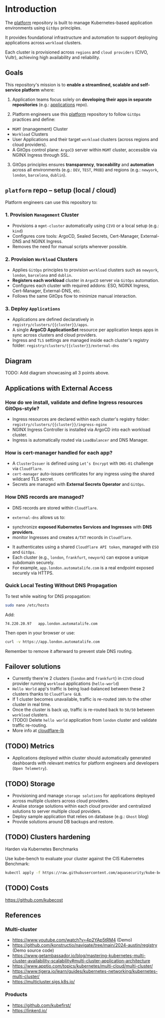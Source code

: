 # Introduction

The [platform](https://github.com/juanroldan1989/platform) repository is built to manage Kubernetes-based application environments using `GitOps` principles.

It provides foundational infrastructure and automation to support deploying applications across `workload` clusters.

Each cluster is provisioned across `regions` and `cloud providers` (CIVO, Vultr), achieving high availability and reliability.

## Goals

This repository's mission is to **enable a streamlined, scalable and self-service platform** where:

1. Application teams focus solely on **developing their apps in separate repositories** (e.g.: [applications](https://github.com/juanroldan1989/applications) repo).

2. Platform engineers use this [platform](https://github.com/juanroldan1989/platform) repository to follow `GitOps` practices and define:

* `MGMT` (management) Cluster
* `Workload` Clusters
* User Applications and their target `workload` clusters (across regions and cloud providers).
* A GitOps control plane: `ArgoCD` server within `MGMT` cluster, accessible via NGINX Ingress through SSL.

3. GitOps principles ensures **transparency**, **traceability** and **automation** across all environments (e.g.: `DEV`, `TEST`, `PROD`) and regions (e.g.: `newyork`, `london`, `barcelona`, `dublin`).

## `platform` repo – setup (local / cloud)

Platform engineers can use this repository to:

### 1. Provision `Management` Cluster

* Provisions a `mgmt-cluster` automatically using `CIVO` or a local setup (e.g.: `kind`)
* Configures core tools: ArgoCD, Sealed Secrets, Cert-Manager, External-DNS and NGINX Ingress.
* Removes the need for manual scripts wherever possible.

### 2. Provision `Workload` Clusters

* Applies `GitOps` principles to provision `workload` clusters such as `newyork`, `london`, `barcelona` and `dublin`.
* **Registers each workload** cluster in `ArgoCD` server via `GitOps` automation.
* Configures each cluster with required addons: ESO, NGINX Ingress, Cert-Manager, External-DNS, etc.
* Follows the same GitOps flow to minimize manual interaction.

### 3. Deploy `Applications`

* Applications are defined declaratively in `registry/clusters/{{cluster}}/apps`.
* A single **ArgoCD ApplicationSet** resource per application keeps apps in sync across clusters and cloud providers.
* Ingress and `TLS` settings are managed inside each cluster's registry folder: `registry/clusters/{{cluster}}/external-dns`

## Diagram

TODO: Add diagram showcasing all 3 points above.

## Applications with External Access

### How do we install, validate and define Ingress resources GitOps-style?

* Ingress resources are declared within each cluster's registry folder: `registry/clusters/{{cluster}}/ingress-nginx`
* NGINX Ingress Controller is installed via ArgoCD into each workload cluster.
* Ingress is automatically routed via `LoadBalancer` and DNS Manager.

### How is cert-manager handled for each app?

* A `ClusterIssuer` is defined using `Let’s Encrypt` with `DNS-01` challenge via `Cloudflare`.
* `cert-manager` auto-issues certificates for any ingress using the shared wildcard TLS secret.
* Secrets are managed with **External Secrets Operator** and `GitOps`.

### How DNS records are managed?

* DNS records are stored within `Cloudflare`.

* `external-dns` allows us to:

- synchronize **exposed Kubernetes Services and Ingresses** with **DNS providers.**
- monitor Ingresses and creates `A/TXT` records in `Cloudflare`.

* It authenticates using a shared `Cloudflare API token`, managed with `ESO` and `GitOps`.
* Each cluster (e.g., `london`, `frankfurt`, `newyork`) can expose a unique subdomain securely.
* For example, `app.london.automatalife.com` is a real endpoint exposed securely via HTTPS.

### Quick Local Testing Without DNS Propagation

To test while waiting for DNS propagation:

```bash
sudo nano /etc/hosts
```

Add:

```text
74.220.20.97   app.london.automatalife.com
```

Then open in your browser or use:

```bash
curl -v https://app.london.automatalife.com
```

Remember to remove it afterward to prevent stale DNS routing.

## Failover solutions

- Currently there're 2 clusters (`london` and `frankfurt`) in `CIVO` cloud provider running `workload` applications (`hello-world`)
- `Hello World` app's traffic is being load-balanced between these 2 clusters thanks to `Cloudflare GLB`.
- If 1 cluster becomes unavailable, traffic is re-routed `100%` to the other cluster in real time.
- Once the cluster is back up, traffic is re-routed back to `50/50` between `workload` clusters.
- (TODO) Delete `hello world` application from `london` cluster and validate traffic re-routing.
- More info at [cloudflare-lb](/cloudflare-lb.md)

## (TODO) Metrics

- Applications deployed within cluster should automatically generated dashboards with relevant metrics for platform engineers and developers (`Open Telemetry`).

## (TODO) Storage

- Provisioning and manage `storage solutions` for applications deployed across multiple clusters across cloud providers.
- Analise storage solutions within each cloud provider and centralized solutions to server multiple cloud providers.
- Deploy sample application that relies on database (e.g.: `Ghost` blog)
- Provide solutions around DB backups and restore.

## (TODO) Clusters hardening

Harden via Kubernetes Benchmarks

Use kube-bench to evaluate your cluster against the CIS Kubernetes Benchmark:

```bash
kubectl apply -f https://raw.githubusercontent.com/aquasecurity/kube-bench/main/job.yaml
```

## (TODO) Costs

https://github.com/kubecost

## References

### Multi-cluster

- https://www.youtube.com/watch?v=4p2YAp5tRM4 (Demo)
- https://github.com/konstructio/navigate/tree/main/2024-austin/registry (Demo source code)
- https://www.getambassador.io/blog/mastering-kubernetes-multi-cluster-availability-scalability#multi-cluster-application-architecture
- https://www.apptio.com/topics/kubernetes/multi-cloud/multi-cluster/
- https://www.tigera.io/learn/guides/kubernetes-networking/kubernetes-multi-cluster/
- https://multicluster.sigs.k8s.io/

### Products

- https://github.com/kubefirst/
- https://linkerd.io/
